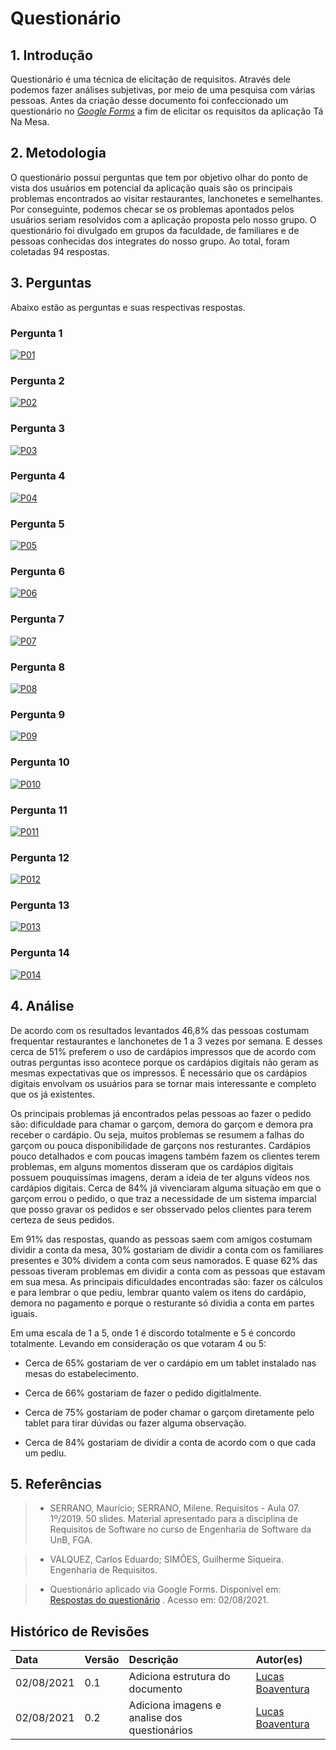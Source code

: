 # Questionário

## 1. Introdução

Questionário é uma técnica de elicitação de requisitos. Através dele podemos fazer análises subjetivas, por meio de uma pesquisa com várias pessoas. Antes da criação desse documento foi confeccionado um questionário no [_Google Forms_](https://workspace.google.com/intl/pt-BR/products/forms/?utm_source=google&utm_medium=cpc&utm_campaign=latam-BR-all-pt-dr-bkws-all-all-trial-e-dr-1009897-LUAC0011908&utm_content=text-ad-none-any-DEV_c-CRE_477535133211-ADGP_Hybrid%20%7C%20BKWS%20-%20MIX%20%7C%20Txt%20~%20Forms-KWID_43700057676889044-kwd-10647024857&utm_term=KW_google%20forms-ST_google%20forms&gclid=CjwKCAjwr56IBhAvEiwA1fuqGktqD-lXkUkcdn9v7B8hbBukmFjcpGL4xDynT4RSzGsv2qPdKOBwEBoC_hUQAvD_BwE&gclsrc=aw.ds) a fim de elicitar os requisitos da aplicação Tá Na Mesa.

## 2. Metodologia

O questionário possui perguntas que tem por objetivo olhar do ponto de vista dos usuários em potencial da aplicação quais são os principais problemas encontrados ao visitar restaurantes, lanchonetes e semelhantes. Por conseguinte, podemos checar se os problemas apontados pelos usuários seriam resolvidos com a aplicação proposta pelo nosso grupo. O questionário foi divulgado em grupos da faculdade, de familiares e de pessoas conhecidas dos integrates do nosso grupo. Ao total, foram coletadas 94 respostas.

## 3. Perguntas

Abaixo estão as perguntas e suas respectivas respostas.

### Pergunta 1
[ ![P01](../../assets/img/questionario/pergunta-1.png) ](../../assets/img/questionario/pergunta-1.png)

### Pergunta 2
[ ![P02](../../assets/img/questionario/pergunta-2.png) ](../../assets/img/questionario/pergunta-2.png)

### Pergunta 3
[ ![P03](../../assets/img/questionario/pergunta-3.png) ](../../assets/img/questionario/pergunta-3.png)

### Pergunta 4
[ ![P04](../../assets/img/questionario/pergunta-4.png) ](../../assets/img/questionario/pergunta-4.png)

### Pergunta 5
[ ![P05](../../assets/img/questionario/pergunta-5.png) ](../../assets/img/questionario/pergunta-5.png)

### Pergunta 6
[ ![P06](../../assets/img/questionario/pergunta-6.png) ](../../assets/img/questionario/pergunta-6.png)

### Pergunta 7
[ ![P07](../../assets/img/questionario/pergunta-7.png) ](../../assets/img/questionario/pergunta-7.png)

### Pergunta 8
[ ![P08](../../assets/img/questionario/pergunta-8.png) ](../../assets/img/questionario/pergunta-8.png)

### Pergunta 9
[ ![P09](../../assets/img/questionario/pergunta-9.png) ](../../assets/img/questionario/pergunta-9.png)

### Pergunta 10
[ ![P010](../../assets/img/questionario/pergunta-10.png) ](../../assets/img/questionario/pergunta-10.png)

### Pergunta 11
[ ![P011](../../assets/img/questionario/pergunta-11.png) ](../../assets/img/questionario/pergunta-11.png)

### Pergunta 12
[ ![P012](../../assets/img/questionario/pergunta-12.png) ](../../assets/img/questionario/pergunta-12.png)

### Pergunta 13
[ ![P013](../../assets/img/questionario/pergunta-13.png) ](../../assets/img/questionario/pergunta-13.png)

### Pergunta 14
[ ![P014](../../assets/img/questionario/pergunta-14.png) ](../../assets/img/questionario/pergunta-14.png)

## 4. Análise

De acordo com os resultados levantados 46,8% das pessoas costumam frequentar restaurantes e lanchonetes de 1 a 3 vezes por semana. E desses cerca de 51% preferem o uso de cardápios impressos que de acordo com outras perguntas isso acontece porque os cardápios digitais não geram as mesmas expectativas que os impressos. É necessário que os cardápios digitais envolvam os usuários para se tornar mais interessante e completo que os já existentes.

Os principais problemas já encontrados pelas pessoas ao fazer o pedido são: dificuldade para chamar o garçom, demora do garçom e demora pra receber o cardápio. Ou seja, muitos problemas se resumem a falhas do garçom ou pouca disponibilidade de garçons nos resturantes. Cardápios pouco detalhados e com poucas imagens também fazem os clientes terem problemas, em alguns momentos disseram que os cardápios digitais possuem pouquissímas imagens, deram a ideia de ter alguns vídeos nos cardápios digitais. Cerca de 84% já vivenciaram alguma situação em que o garçom errou o pedido, o que traz a necessidade de um sistema imparcial que posso gravar os pedidos e ser obsservado pelos clientes para terem certeza de seus pedidos.

Em 91% das respostas, quando as pessoas saem com amigos costumam dividir a conta da mesa, 30% gostariam de dividir a conta com os familiares presentes e 30% dividem a conta com seus namorados. E quase 62% das pessoas tiveram problemas em dividir a conta com as pessoas que estavam em sua mesa. As principais dificuldades encontradas são: fazer os cálculos e para lembrar o que pediu, lembrar quanto valem os itens do cardápio, demora no pagamento  e porque o resturante só dividia a conta em partes iguais.

Em uma escala de 1 a 5, onde 1 é discordo totalmente e 5 é concordo totalmente. Levando em consideração os que votaram 4 ou 5:

- Cerca de 65% gostariam de ver o cardápio em um tablet instalado nas mesas do estabelecimento.

- Cerca de 66% gostariam de fazer o pedido digitlalmente.

- Cerca de 75% gostariam de poder chamar o garçom diretamente pelo tablet para tirar dúvidas ou fazer alguma observação.

- Cerca de 84% gostariam de dividir a conta de acordo com o que cada um pediu.


## 5. Referências

> - SERRANO, Maurício; SERRANO, Milene. Requisitos - Aula 07. 1º/2019. 50 slides. Material apresentado para a disciplina de Requisitos de Software no curso de Engenharia de Software da UnB, FGA.

> - VALQUEZ, Carlos Eduardo; SIMÕES, Guilherme Siqueira. Engenharia de Requisitos.

> - Questionário aplicado via Google Forms. Disponível em: [Respostas do questionário](https://docs.google.com/spreadsheets/d/1rFbt2wUSQeqWjOoy4sZR3ZsuhSiZscUb5fAKglYEIBA/edit?usp=sharing) . Acesso em: 02/08/2021.
## Histórico de Revisões

| Data       | Versão | Descrição                                              | Autor(es)                                 |
| :--------- | :----- | :----------------------------------------------------- | :---------------------------------------- |
| 02/08/2021 | 0.1   | Adiciona estrutura do documento | [Lucas Boaventura](https://github.com/lboaventura25) |
| 02/08/2021 | 0.2   | Adiciona imagens e analise dos questionários | [Lucas Boaventura](https://github.com/lboaventura25) |